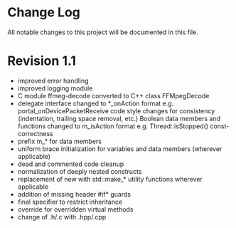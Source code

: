 # Change Log
All notable changes to this project will be documented in this file.
# Revision 1.1
- improved error handling
- improved logging module
- C module ffmeg-decode converted to C++ class FFMpegDecode
- delegate interface changed to *_onAction format e.g. portal_onDevicePacketReceive
code style changes for consistency (indentation, trailing space removal, etc.)
Boolean data members and functions changed to m_isAction format e.g. Thread::isStopped()
const-correctness
- prefix m_* for data members
- uniform brace initialization for variables and data members (wherever applicable)
- dead and commented code cleanup
- normalization of deeply nested constructs
- replacement of new with std::make_* utility functions wherever applicable
- addition of missing header #if* guards
- final specifier to restrict inheritance
- override for overridden virtual methods
- change of .h/.c with .hpp/.cpp
